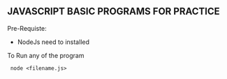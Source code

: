 ## JAVASCRIPT BASIC PROGRAMS FOR PRACTICE

Pre-Requiste:
 - NodeJs need to installed
 
To Run any of the program

``` node <filename.js>```